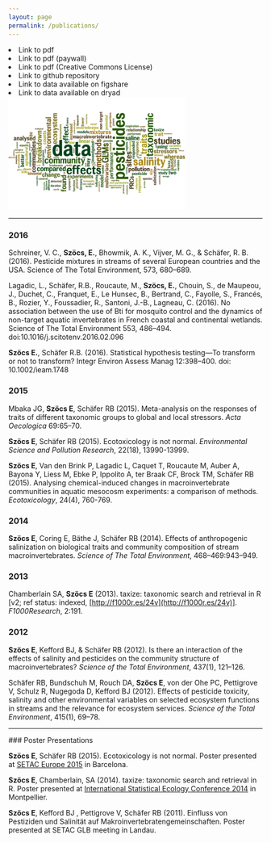 ```yaml
---
layout: page
permalink: /publications/
---
```



<div class="row">
  <div class="col-xs-5">
    <div class="container">
      <div class='sidebar'>
      	<li><span style="color:#e14000"><i class="fa fa-file-pdf-o"></i></span> Link to pdf </li>
      	<li><span style="color:#e14000"><i class="fa fa-money"></i></span> Link to pdf (paywall)</li>
      	<li><span style="color:#e14000"><i class="cc cc-cc"></i></span> Link to pdf (Creative Commons License)</li>
      	<li><span style="color:#e14000"><i class="fa fa-github"></i></span> Link to github repository</li>
      	<li><span style="color:#e14000"><i class="ai ai-figshare"></i></span> Link to data available on figshare </li>
      	<li><span style="color:#e14000"><i class="ai ai-dryad"></i></span> Link to data available on dryad</li>
	    </div>
    </div>
  </div>
  <div class="col-xs-7">
    <img style="float: rigth" width="350" src="/images/wordcloud.png">
  </div>
</div>

<hr>

<div class="publist" markdown="1">

### 2016

Schreiner, V. C., **Szöcs, E.**, Bhowmik, A. K., Vijver, M. G., & Schäfer, R. B. (2016). Pesticide mixtures in streams of several European countries and the USA. Science of The Total Environment, 573, 680–689. <a href="http://www.sciencedirect.com/science/article/pii/S0048969716318654"><i class="fa fa-money"></i></a>

Lagadic, L., Schäfer, R.B., Roucaute, M., **Szöcs, E.**, Chouin, S., de Maupeou, J., Duchet, C., Franquet, E., Le Hunsec, B., Bertrand, C., Fayolle, S., Francés, B., Rozier, Y., Foussadier, R., Santoni, J.-B., Lagneau, C. (2016). No association between the use of Bti for mosquito control and the dynamics of non-target aquatic invertebrates in French coastal and continental wetlands. Science of The Total Environment 553, 486–494. doi:10.1016/j.scitotenv.2016.02.096 <a href="http://www.sciencedirect.com/science/article/pii/S0048969716303060"><i class="fa fa-money"></i></a>

**Szöcs E.**, Schäfer R.B. (2016). Statistical hypothesis testing—To transform or not to transform? Integr Environ Assess Manag 12:398–400. doi: 10.1002/ieam.1748 <a href="http://onlinelibrary.wiley.com/doi/10.1002/ieam.1748/abstract"><i class="fa fa-money"></i></a>



### 2015

Mbaka JG, **Szöcs E**, Schäfer RB (2015). Meta-analysis on the responses of traits of different taxonomic groups to global and local stressors. *Acta Oecologica* 69:65–70. <a href="http://www.sciencedirect.com/science/article/pii/S1146609X15300175"><i class="fa fa-money"></i></a>


**Szöcs E**,  Schäfer RB (2015). Ecotoxicology is not normal. *Environmental Science and Pollution Research*, 22(18), 13990-13999. <a href="https://github.com/EDiLD/usetheglm"><i class="fa fa-github"></i></a> <a href="https://github.com/EDiLD/usetheglm/raw/master/manuscript/final/report.pdf"><i class="fa fa-file-pdf-o"></i></a> <a href="http://link.springer.com/article/10.1007%2Fs11356-015-4579-3"><i class="fa fa-money"></i></a>

**Szöcs E**, Van den Brink P, Lagadic L, Caquet T, Roucaute M, Auber A, Bayona Y, Liess M, Ebke P, Ippolito A, ter Braak CF, Brock TM, Schäfer RB (2015). Analysing chemical-induced changes in macroinvertebrate communities in aquatic mesocosm experiments: a comparison of methods.  *Ecotoxicology*, 24(4), 760-769. <a href="http://link.springer.com/article/10.1007/s10646-015-1421-0#"><i class="fa fa-money"></i></a>


### 2014

**Szöcs E**, Coring E, Bäthe J, Schäfer RB (2014). Effects of anthropogenic salinization on biological traits and community composition of stream macroinvertebrates. *Science of The Total Environment*, 468–469:943–949. <a href="http://figshare.com/articles/Data_from_Effects_of_anthropogenic_salinisation_on_biological_traits_and_community_composition_of_stream_macroinvertebrates_/810488"><i class="ai ai-figshare"></i></a> <a href="http://www.sciencedirect.com/science/article/pii/S0048969713009728"><i class="fa fa-money"></i></a>


### 2013

Chamberlain SA, **Szöcs E** (2013). taxize: taxonomic search and retrieval in R [v2; ref status: indexed, [http://f1000r.es/24v](http://f1000r.es/24v)]. *F1000Research*, 2:191. <a href="http://f1000research.com/articles/2-191/v2/pdf"><i class="cc cc-cc"></i></a>


### 2012

**Szöcs E**, Kefford BJ, & Schäfer RB (2012). Is there an interaction of the effects of salinity and pesticides on the community structure of macroinvertebrates? *Science of the Total Environment*, 437(1), 121–126.  <a href="http://datadryad.org/resource/doi:10.5061/dryad.23hs6"><i class="ai ai-dryad"></i></a> <a href="http://www.sciencedirect.com/science/article/pii/S004896971201011X"><i class="fa fa-money"></i></a>

Schäfer RB, Bundschuh M, Rouch DA, **Szöcs E**, von der Ohe PC, Pettigrove V, Schulz R, Nugegoda D, Kefford BJ (2012). Effects of pesticide toxicity, salinity and other environmental variables on selected ecosystem functions in streams and the relevance for ecosystem services. *Science of the Total Environment*, 415(1), 69–78. <a href="http://www.sciencedirect.com/science/article/pii/S0048969711005912"><i class="fa fa-money"></i></a>

 <hr>	                                                                                                                                                                                                                                                                                                                            
### Poster Presentations

**Szöcs E**, Schäfer RB (2015). Ecotoxicology is not normal.
Poster presented at [SETAC Europe 2015](http://barcelona.setac.eu/?contentid=767) in Barcelona. <a href="https://github.com/EDiLD/usetheglm/raw/master/poster/poster.pdf"><i class="fa fa-fw fa-file-pdf-o"></i></a> <a href="https://github.com/EDiLD/usetheglm/tree/master/poster"><i class="fa fa-github"></i></a>

**Szöcs E**, Chamberlain, SA (2014). taxize: taxonomic search and retrieval in R.
Poster presented at [International Statistical Ecology Conference 2014](http://isec2014.sciencesconf.org/) in Montpellier.  <a href="http://edild.github.io/files/poster_isec2014.pdf"><i class="fa fa-fw fa-file-pdf-o"></i></a> <a href="https://github.com/EDiLD/taxize_posterr"><i class="fa fa-github"></i></a>

**Szöcs E**, Kefford BJ , Pettigrove V, Schäfer RB (2011). Einfluss von Pestiziden und Salinität auf Makroinvertebratengemeinschaften.  Poster presented at SETAC GLB meeting in Landau. <a href="http://edild.github.io/files/Poster_2011_SETAC-GLB_Landau.pdf"><i class="fa fa-file-pdf-o"></i></a>

<div class="publist">
